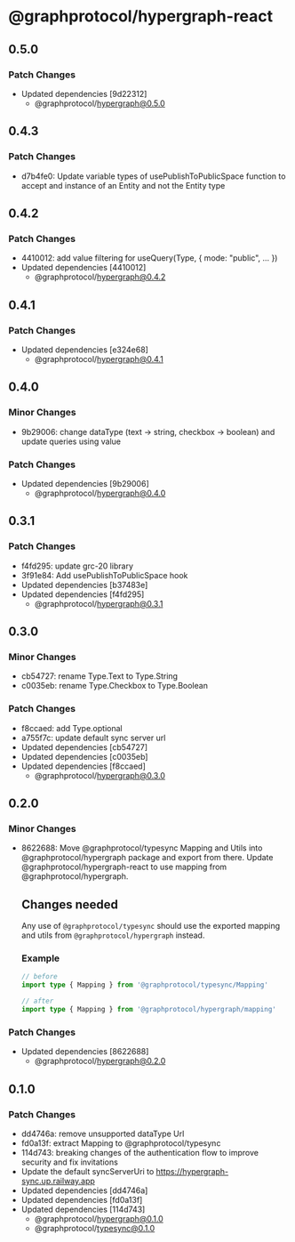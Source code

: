 # @graphprotocol/hypergraph-react

## 0.5.0
### Patch Changes

- Updated dependencies [9d22312]
  - @graphprotocol/hypergraph@0.5.0

## 0.4.3
### Patch Changes

- d7b4fe0: Update variable types of usePublishToPublicSpace function to accept and instance of an Entity and not the Entity type

## 0.4.2
### Patch Changes

- 4410012: add value filtering for useQuery(Type, { mode: "public", … })
- Updated dependencies [4410012]
  - @graphprotocol/hypergraph@0.4.2

## 0.4.1
### Patch Changes

- Updated dependencies [e324e68]
  - @graphprotocol/hypergraph@0.4.1

## 0.4.0
### Minor Changes

- 9b29006: change dataType (text -> string, checkbox -> boolean) and update queries using value

### Patch Changes

- Updated dependencies [9b29006]
  - @graphprotocol/hypergraph@0.4.0

## 0.3.1
### Patch Changes

- f4fd295: update grc-20 library
- 3f91e84: Add usePublishToPublicSpace hook
- Updated dependencies [b37483e]
- Updated dependencies [f4fd295]
  - @graphprotocol/hypergraph@0.3.1

## 0.3.0
### Minor Changes

- cb54727: rename Type.Text to Type.String
- c0035eb: rename Type.Checkbox to Type.Boolean

### Patch Changes

- f8ccaed: add Type.optional
- a755f7c: update default sync server url
- Updated dependencies [cb54727]
- Updated dependencies [c0035eb]
- Updated dependencies [f8ccaed]
  - @graphprotocol/hypergraph@0.3.0

## 0.2.0
### Minor Changes

- 8622688: Move @graphprotocol/typesync Mapping and Utils into @graphprotocol/hypergraph package and export from there. Update @graphprotocol/hypergraph-react to use mapping from @graphprotocol/hypergraph.
  
  
  ## Changes needed
  
  Any use of `@graphprotocol/typesync` should use the exported mapping and utils from `@graphprotocol/hypergraph` instead.
  
  ### Example
  
  ```ts
  // before
  import type { Mapping } from '@graphprotocol/typesync/Mapping'
  
  // after
  import type { Mapping } from '@graphprotocol/hypergraph/mapping'
  ```

### Patch Changes

- Updated dependencies [8622688]
  - @graphprotocol/hypergraph@0.2.0

## 0.1.0
### Patch Changes

- dd4746a: remove unsupported dataType Url
- fd0a13f: extract Mapping to @graphprotocol/typesync
- 114d743: breaking changes of the authentication flow to improve security and fix invitations
- Update the default syncServerUri to https://hypergraph-sync.up.railway.app
- Updated dependencies [dd4746a]
- Updated dependencies [fd0a13f]
- Updated dependencies [114d743]
  - @graphprotocol/hypergraph@0.1.0
  - @graphprotocol/typesync@0.1.0
